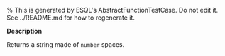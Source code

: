 % This is generated by ESQL's AbstractFunctionTestCase. Do not edit it. See ../README.md for how to regenerate it.

**Description**

Returns a string made of `number` spaces.

